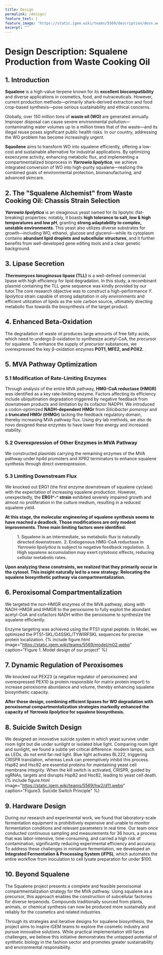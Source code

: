 ```yaml
---
title: Design
permalink: /design/
feature_text: |
feature_image: "https://static.igem.wiki/teams/5569/description/desn.webp"
excerpt: ""
---
```


# Design Description: Squalene Production from Waste Cooking Oil

## 1. Introduction

**Squalene** is a high-value terpene known for its **excellent biocompatibility** and diverse applications in cosmetics, food, and nutraceuticals. However, current production methods—primarily shark-derived extraction and food crop-based synthesis—pose serious sustainability and ethical concerns.

Globally, over 150 million tons of **waste oil (WO)** are generated annually. Improper disposal can cause severe environmental pollution—contaminating water volumes up to a million times that of the waste—and its illegal reuse poses significant public health risks. In our country, addressing the WO problem has become increasingly urgent.

**Squoilene** aims to transform WO into squalene efficiently, offering a low-cost and sustainable alternative for industrial applications. By optimizing exoenzyme activity, enhancing metabolic flux, and implementing a compartmentalized bioprocess in ***Yarrowia lipolytica***, we achieve integrated conversion of WO into high-purity squalene—realizing the combined goals of environmental protection, biomanufacturing, and advanced skincare.

## 2. The "Squalene Alchemist" from Waste Cooking Oil: Chassis Strain Selection

***Yarrowia lipolytica*** is an oleaginous yeast named for its lipolytic (fat-breaking) properties; notably, it boasts **high tolerance to salt, low & high temperatures and low pH**, granting **strong adaptability to complex, unstable environments**. This yeast also utilizes diverse substrates for growth—including WO, ethanol, glucose and glycerol—while its cytoplasm contains **abundant lipid droplets and subcellular structures**, and it further benefits from well-developed gene editing tools and a clear genetic background.


## 3. Lipase Secretion
***Thermomyces lanuginosus* lipase (TLL)** is a well-defined commercial lipase with high efficiency for lipid degradation. In this study, a recombinant plasmid containing the TLL gene sequence was kindly provided by our tutor.The core research objective was to construct a high-performance *Y. lipolytica* strain capable of strong adaptation in oily environments and efficient utilization of lipids as the sole carbon source, ultimately directing metabolic flux towards the biosynthesis of the target product.

## 4. Enhanced Beta-Oxidation

The degradation of waste oil produces large amounts of free fatty acids, which need to undergo β-oxidation to synthesize acetyl-CoA, the precursor for squalene. To enhance the supply of precursor substances, we overexpressed the key β-oxidation enzymes **POT1, MFE2, and POX2.**
.

## 5. MVA Pathway Optimization
### 5.1 Modification of Rate-Limiting Enzymes
Through analysis of the entire MVA pathway, **HMG-CoA reductase (HMGR)** was identified as a key rate-limiting enzyme. Factors affecting its efficiency include ubiquitination degradation triggered by negative feedback from downstream products and limitation by its cofactor NADPH.  We introduced a codon-optimized **NADH-dependent HMGr** from *Silicibacter pomeroyi* and a **truncated HMGr (tHMGr)** lacking the feedback regulatory domain, thereby increasing MVA pathway flux. Using dry lab methods, we also de novo designed these enzymes to have lower free energy and increased stability.
### 5.2 Overexpression of Other Enzymes in MVA Pathway

We constructed plasmids carrying the remaining enzymes of the MVA pathway under hp4d promoters and XPR2 terminators to enhance squalene synthesis through direct overexpression.

### 5.3 Limiting Downstream Flux

We knocked out ERG1 (the first enzyme downstream of squalene cyclase) with the expectation of increasing squalene production. However, unexpectedly, the **ERG1^-^ strain** exhibited severely impaired growth and almost no proliferation in the culture medium, resulting in a reduced squalene yield.

**At this stage, the molecular engineering of squalene synthesis seems to have reached a deadlock. Those modifications are only modest improvements. Three main limiting factors were identified:**
>**1. Squalene is an intermediate, so metabolic flux is naturally directed downstream.**
>**2. Endogenous HMG-CoA reductase in *Yarrowia lipolytica* is subject to negative feedback regulation.**
>**3. High squalene accumulation may exert cytotoxic effects, reducing cellular metabolic rates.**

**Upon analyzing these constraints, we realized that they primarily occur in the cytosol. This insight naturally led to a new strategy: Relocating the squalene biosynthetic pathway via compartmentalization.**

## 6. Peroxisomal Compartmentalization
We targeted the non-HMGR enzymes of the MVA pathway, along with NADH-HMGR and tHMGR to the peroxisome to fully exploit the abundant acetyl-CoA and cofactors NADH within the peroxisome to synthesize the squalene efficiently.

Enzyme targeting was achieved using the PTS1 signal peptide. In Model, we optimized the PTS1-SKL/G4SSKL/TYWIRFSKL sequences for precise protein localization.
{% include figure.html image="https://static.igem.wiki/teams/5569/model/m02.webp" caption="Figure 1. Model design of our project" %}

## 7. Dynamic Regulation of Peroxisomes

We knocked out PEX23 (a negative regulator of peroxisomes) and overexpressed PEX10 (a protein responsible for matrix protein import) to increase peroxisome abundance and volume, thereby enhancing squalene biosynthetic capacity.


**After those design, combining efficient lipases for WO degradation with peroxisomal compartmentalization strategies markedly enhanced the capacity of *Yarrowia lipolytica* for squalene biosynthesis.**

## 8. Suicide Switch Design

We designed an innovative suicide system in which yeast survive under room light but die under sunlight or isolated blue light. Comparing room light and sunlight, we found a subtle yet critical difference: modern lamps, such as LEDs, do not emit far-red light. Blue light activates BL222, triggering CRISPR translation, whereas LexA can preemptively inhibit this process. Hsp82 and Hsc82 are essential proteins for maintaining yeast cell membrane integrity. When the kill switch is activated, CRISPR, guided by sgRNAs, targets and disrupts Hsp82 and Hsc82, leading to yeast cell death.
{% include figure.html image="https://static.igem.wiki/teams/5569/hw2/d11.webp" caption="Figure3. Suicide Switch Principle" %}

## 9. Hardware Design

During our research and experimental work, we found that laboratory-scale fermentation equipment is prohibitively expensive and unable to monitor fermentation conditions and relevant parameters in real time. Our team once conducted continuous sampling and measurements for 36 hours, a process that was labor-intensive, time-consuming, and carried a high risk of contamination, significantly reducing experimental efficiency and accuracy. To address these challenges in miniature fermentation, we developed an **Integrated Fermentation & Processing System (iFPS)**, which automates the entire workflow from inoculation to cell lysate preparation for under $100.

## 10. Beyond Squalene

The Squalene project presents a complete and feasible peroxisomal compartmentalization strategy for the MVA pathway. Using squalene as a precursor, this approach enables the construction of subcellular factories for diverse terpenoids. Compounds traditionally sourced from plants, animals, or chemical synthesis can now be produced more sustainably and reliably for the cosmetics and related industries.

Through its strategies and iterative designs for squalene biosynthesis, the project aims to inspire iGEM teams to explore the cosmetic industry and pursue innovative solutions. While practical implementation still faces challenges, we believe this initiative demonstrates the untapped potential of synthetic biology in the fashion sector and promotes greater sustainability and environmental responsibility.


